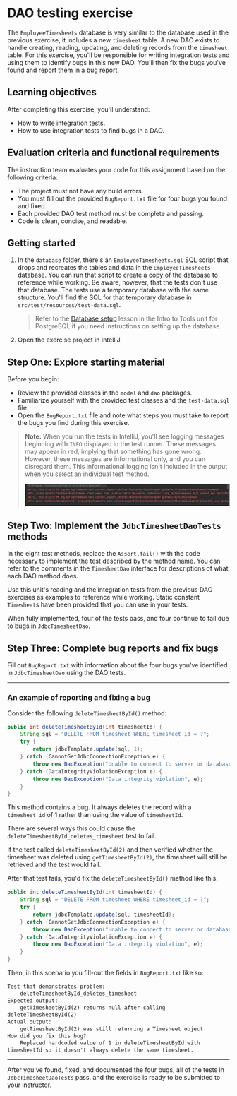 # DAO testing exercise

The `EmployeeTimesheets` database is very similar to the database used in the previous exercise, it includes a new `timesheet` table. A new DAO exists to handle creating, reading, updating, and deleting records from the `timesheet` table. For this exercise, you'll be responsible for writing integration tests and using them to identify bugs in this new DAO. You'll then fix the bugs you've found and report them in a bug report.

## Learning objectives

After completing this exercise, you'll understand:

* How to write integration tests.
* How to use integration tests to find bugs in a DAO.

## Evaluation criteria and functional requirements

The instruction team evaluates your code for this assignment based on the following criteria:

* The project must not have any build errors.
* You must fill out the provided `BugReport.txt` file for four bugs you found and fixed.
* Each provided DAO test method must be complete and passing.
* Code is clean, concise, and readable.

## Getting started

1. In the `database` folder, there's an `EmployeeTimesheets.sql` SQL script that drops and recreates the tables and data in the `EmployeeTimesheets` database. You can run that script to create a copy of the database to reference while working. Be aware, however, that the tests don't use that database. The tests use a temporary database with the same structure. You'll find the SQL for that temporary database in `src/test/resources/test-data.sql`.
    > Refer to the [Database setup](https://lms.techelevator.com/content_link/gitlab.com/te-curriculum/intro-to-tools-lms/postgresql/03-database-setup.md) lesson in the Intro to Tools unit for PostgreSQL if you need instructions on setting up the database.
2. Open the exercise project in IntelliJ.

## Step One: Explore starting material

Before you begin:
 - Review the provided classes in the `model` and `dao` packages.
 - Familiarize yourself with the provided test classes and the `test-data.sql` file.
 - Open the `BugReport.txt` file and note what steps you must take to report the bugs you find during this exercise.

> **Note:** When you run the tests in IntelliJ, you'll see logging messages beginning with `INFO` displayed in the test runner. These messages may appear in red, implying that something has gone wrong. However, these messages are informational only, and you can disregard them. This informational logging isn't included in the output when you select an individual test method.
>
>![info messages](img/info-messages.png)

## Step Two: Implement the `JdbcTimesheetDaoTests` methods

In the eight test methods, replace the `Assert.fail()` with the code necessary to implement the test described by the method name. You can refer to the comments in the `TimesheetDao` interface for descriptions of what each DAO method does.

Use this unit's reading and the integration tests from the previous DAO exercises as examples to reference while working. Static constant `Timesheet`s have been provided that you can use in your tests.

When fully implemented, four of the tests pass, and four continue to fail due to bugs in `JdbcTimesheetDao`.

## Step Three: Complete bug reports and fix bugs

Fill out `BugReport.txt` with information about the four bugs you've identified in `JdbcTimesheetDao` using the DAO tests.

---
### An example of reporting and fixing a bug

Consider the following `deleteTimesheetById()` method:

```java
public int deleteTimesheetById(int timesheetId) {
    String sql = "DELETE FROM timesheet WHERE timesheet_id = ?";
    try {
        return jdbcTemplate.update(sql, 1);
    } catch (CannotGetJdbcConnectionException e) {
        throw new DaoException("Unable to connect to server or database", e);
    } catch (DataIntegrityViolationException e) {
        throw new DaoException("Data integrity violation", e);
    }
}
```

This method contains a bug. It always deletes the record with a `timesheet_id` of 1 rather than using the value of `timesheetId`.

There are several ways this could cause the `deleteTimesheetById_deletes_timesheet` test to fail.

If the test called `deleteTimesheetById(2)` and then verified whether the timesheet was deleted using `getTimesheetById(2)`, the timesheet will still be retrieved and the test would fail.

After that test fails, you'd fix the `deleteTimesheetById()` method like this:

```java
public int deleteTimesheetById(int timesheetId) {
    String sql = "DELETE FROM timesheet WHERE timesheet_id = ?";
    try {
        return jdbcTemplate.update(sql, timesheetId);
    } catch (CannotGetJdbcConnectionException e) {
        throw new DaoException("Unable to connect to server or database", e);
    } catch (DataIntegrityViolationException e) {
        throw new DaoException("Data integrity violation", e);
    }
}
```

Then, in this scenario you fill-out the fields in `BugReport.txt` like so:

```
Test that demonstrates problem:
    deleteTimesheetById_deletes_timesheet
Expected output:
    getTimesheetById(2) returns null after calling deleteTimesheetById(2)
Actual output:
    getTimesheetById(2) was still returning a Timesheet object
How did you fix this bug?
    Replaced hardcoded value of 1 in deleteTimesheetById with timesheetId so it doesn't always delete the same timesheet.
```
---

After you've found, fixed, and documented the four bugs, all of the tests in `JdbcTimesheetDaoTests` pass, and the exercise is ready to be submitted to your instructor.
